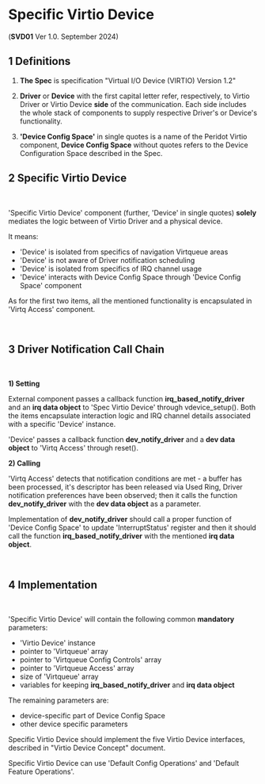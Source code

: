 # Specific Virtio Device

(**SVD01** Ver 1.0. September 2024)

## 1 Definitions

1) **The Spec** is specification "Virtual I/O Device (VIRTIO) Version 1.2"

2) **Driver** or **Device** with the first capital letter refer, respectively,
to Virtio Driver or Virtio Device **side** of the communication. Each side includes the whole stack of components to supply respective Driver's or Device's functionality.

3) **'Device Config Space'** in single quotes is a name of the Peridot Virtio component, **Device Config Space** without quotes refers to the Device Configuration Space described in the Spec.


## 2 Specific Virtio Device

<br>

'Specific Virtio Device' component (further, 'Device' in single quotes) **solely** mediates the logic between of Virtio Driver and a physical device.

It means:

- 'Device' is isolated from specifics of navigation Virtqueue areas 
- 'Device' is not aware of Driver notification scheduling
- 'Device' is isolated from specifics of IRQ channel usage
- 'Device' interacts with Device Config Space through 'Device Config Space' component

As for the first two items, all the mentioned functionality is encapsulated
in 'Virtq Access' component.

<br>

## 3 Driver Notification Call Chain

<br>

**1) Setting**

External component passes a callback function **irq\_based\_notify\_driver**
and an **irq data object** to 'Spec Virtio Device' through vdevice\_setup().
Both the items encapsulate interaction logic and IRQ channel details
associated with a specific 'Device' instance.

'Device' passes a callback function **dev\_notify\_driver** and a **dev data object**
to 'Virtq Access' through reset().

**2) Calling**

'Virtq Access' detects that notification conditions are met - a buffer has been
processed, it's descriptor has been released via Used Ring, Driver notification preferences have been observed; then it calls the function **dev\_notify\_driver**
with the **dev data object** as a parameter.

Implementation of **dev\_notify\_driver** should call a proper function of
'Device Config Space' to update 'InterruptStatus' register and then it should call
the function **irq\_based\_notify\_driver** with the mentioned **irq data object**.

<br>

## 4 Implementation

<br>

'Specific Virtio Device' will contain the following common **mandatory** parameters:

- 'Virtio Device' instance
- pointer to 'Virtqueue' array
- pointer to 'Virtqueue Config Controls' array
- pointer to 'Virtqueue Access' array
- size of 'Virtqueue' array
- variables for keeping **irq\_based\_notify\_driver** and **irq data object**

The remaining parameters are:

- device-specific part of Device Config Space
- other device specific parameters


Specific Virtio Device should implement the five Virtio Device interfaces, described in "Virtio Device Concept" document.

Specific Virtio Device can use 'Default Config Operations' and
'Default Feature Operations'.


